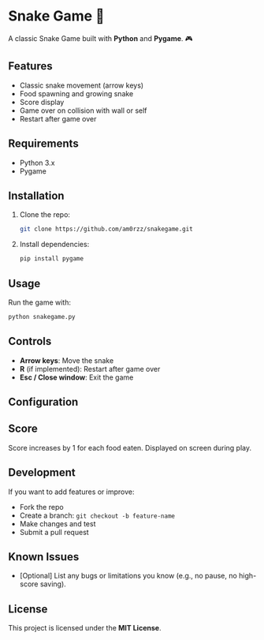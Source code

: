 # Snake Game 🐍

A classic Snake Game built with **Python** and **Pygame**. 🎮

## Features
- Classic snake movement (arrow keys)  
- Food spawning and growing snake  
- Score display  
- Game over on collision with wall or self  
- Restart after game over  

## Requirements
- Python 3.x  
- Pygame

## Installation

1. Clone the repo:
   ```bash
   git clone https://github.com/am0rzz/snakegame.git
   ```

2. Install dependencies:
   ```bash
   pip install pygame
   ```

## Usage

Run the game with:
```bash
python snakegame.py
```

## Controls
- **Arrow keys**: Move the snake  
- **R** (if implemented): Restart after game over  
- **Esc / Close window**: Exit the game  

## Configuration


## Score
Score increases by 1 for each food eaten. Displayed on screen during play.

## Development

If you want to add features or improve:
- Fork the repo  
- Create a branch: `git checkout -b feature-name`  
- Make changes and test  
- Submit a pull request  

## Known Issues
- [Optional] List any bugs or limitations you know (e.g., no pause, no high-score saving).

## License
This project is licensed under the **MIT License**.
